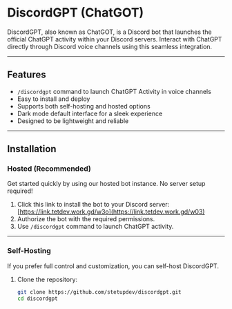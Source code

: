 # DiscordGPT (ChatGOT)

DiscordGPT, also known as ChatGOT, is a Discord bot that launches the official ChatGPT activity within your Discord servers. Interact with ChatGPT directly through Discord voice channels using this seamless integration.

---

## Features

- `/discordgpt` command to launch ChatGPT Activity in voice channels  
- Easy to install and deploy  
- Supports both self-hosting and hosted options  
- Dark mode default interface for a sleek experience  
- Designed to be lightweight and reliable  

---

## Installation

### Hosted (Recommended)

Get started quickly by using our hosted bot instance. No server setup required!

1. Click this link to install the bot to your Discord server:  
   [https://link.tetdev.work.gd/w3o](https://link.tetdev.work.gd/w03)  
3. Authorize the bot with the required permissions.  
4. Use `/discordgpt` command to launch ChatGPT activity.

---

### Self-Hosting

If you prefer full control and customization, you can self-host DiscordGPT.

1. Clone the repository:  
   ```bash
   git clone https://github.com/stetupdev/discordgpt.git
   cd discordgpt
